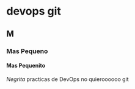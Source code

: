 # devops git 
## M
### Mas Pequeno
#### Mas Pequenito
*Negrita*
<Codigo>
practicas de DevOps
no quieroooooo
git